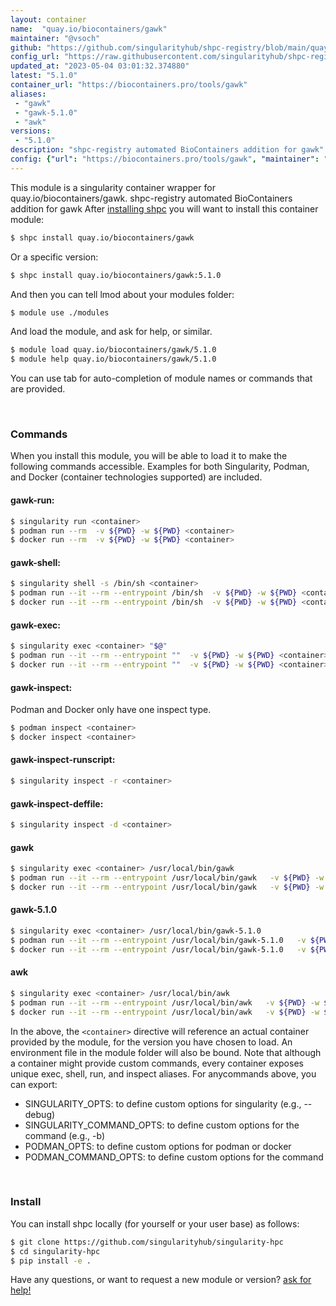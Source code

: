```yaml
---
layout: container
name:  "quay.io/biocontainers/gawk"
maintainer: "@vsoch"
github: "https://github.com/singularityhub/shpc-registry/blob/main/quay.io/biocontainers/gawk/container.yaml"
config_url: "https://raw.githubusercontent.com/singularityhub/shpc-registry/main/quay.io/biocontainers/gawk/container.yaml"
updated_at: "2023-05-04 03:01:32.374880"
latest: "5.1.0"
container_url: "https://biocontainers.pro/tools/gawk"
aliases:
 - "gawk"
 - "gawk-5.1.0"
 - "awk"
versions:
 - "5.1.0"
description: "shpc-registry automated BioContainers addition for gawk"
config: {"url": "https://biocontainers.pro/tools/gawk", "maintainer": "@vsoch", "description": "shpc-registry automated BioContainers addition for gawk", "latest": {"5.1.0": "sha256:9d300f3d0a35fb059e3952ce01b3b108d595d0a9e943f156dce7c078bb8617aa"}, "tags": {"5.1.0": "sha256:9d300f3d0a35fb059e3952ce01b3b108d595d0a9e943f156dce7c078bb8617aa"}, "docker": "quay.io/biocontainers/gawk", "aliases": {"gawk": "/usr/local/bin/gawk", "gawk-5.1.0": "/usr/local/bin/gawk-5.1.0", "awk": "/usr/local/bin/awk"}}
---
```


This module is a singularity container wrapper for quay.io/biocontainers/gawk.
shpc-registry automated BioContainers addition for gawk
After [installing shpc](#install) you will want to install this container module:


```bash
$ shpc install quay.io/biocontainers/gawk
```

Or a specific version:

```bash
$ shpc install quay.io/biocontainers/gawk:5.1.0
```

And then you can tell lmod about your modules folder:

```bash
$ module use ./modules
```

And load the module, and ask for help, or similar.

```bash
$ module load quay.io/biocontainers/gawk/5.1.0
$ module help quay.io/biocontainers/gawk/5.1.0
```

You can use tab for auto-completion of module names or commands that are provided.

<br>

### Commands

When you install this module, you will be able to load it to make the following commands accessible.
Examples for both Singularity, Podman, and Docker (container technologies supported) are included.

#### gawk-run:

```bash
$ singularity run <container>
$ podman run --rm  -v ${PWD} -w ${PWD} <container>
$ docker run --rm  -v ${PWD} -w ${PWD} <container>
```

#### gawk-shell:

```bash
$ singularity shell -s /bin/sh <container>
$ podman run --it --rm --entrypoint /bin/sh  -v ${PWD} -w ${PWD} <container>
$ docker run --it --rm --entrypoint /bin/sh  -v ${PWD} -w ${PWD} <container>
```

#### gawk-exec:

```bash
$ singularity exec <container> "$@"
$ podman run --it --rm --entrypoint ""  -v ${PWD} -w ${PWD} <container> "$@"
$ docker run --it --rm --entrypoint ""  -v ${PWD} -w ${PWD} <container> "$@"
```

#### gawk-inspect:

Podman and Docker only have one inspect type.

```bash
$ podman inspect <container>
$ docker inspect <container>
```

#### gawk-inspect-runscript:

```bash
$ singularity inspect -r <container>
```

#### gawk-inspect-deffile:

```bash
$ singularity inspect -d <container>
```


#### gawk

```bash
$ singularity exec <container> /usr/local/bin/gawk
$ podman run --it --rm --entrypoint /usr/local/bin/gawk   -v ${PWD} -w ${PWD} <container> -c " $@"
$ docker run --it --rm --entrypoint /usr/local/bin/gawk   -v ${PWD} -w ${PWD} <container> -c " $@"
```


#### gawk-5.1.0

```bash
$ singularity exec <container> /usr/local/bin/gawk-5.1.0
$ podman run --it --rm --entrypoint /usr/local/bin/gawk-5.1.0   -v ${PWD} -w ${PWD} <container> -c " $@"
$ docker run --it --rm --entrypoint /usr/local/bin/gawk-5.1.0   -v ${PWD} -w ${PWD} <container> -c " $@"
```


#### awk

```bash
$ singularity exec <container> /usr/local/bin/awk
$ podman run --it --rm --entrypoint /usr/local/bin/awk   -v ${PWD} -w ${PWD} <container> -c " $@"
$ docker run --it --rm --entrypoint /usr/local/bin/awk   -v ${PWD} -w ${PWD} <container> -c " $@"
```



In the above, the `<container>` directive will reference an actual container provided
by the module, for the version you have chosen to load. An environment file in the
module folder will also be bound. Note that although a container
might provide custom commands, every container exposes unique exec, shell, run, and
inspect aliases. For anycommands above, you can export:

 - SINGULARITY_OPTS: to define custom options for singularity (e.g., --debug)
 - SINGULARITY_COMMAND_OPTS: to define custom options for the command (e.g., -b)
 - PODMAN_OPTS: to define custom options for podman or docker
 - PODMAN_COMMAND_OPTS: to define custom options for the command

<br>

### Install

You can install shpc locally (for yourself or your user base) as follows:

```bash
$ git clone https://github.com/singularityhub/singularity-hpc
$ cd singularity-hpc
$ pip install -e .
```

Have any questions, or want to request a new module or version? [ask for help!](https://github.com/singularityhub/singularity-hpc/issues)